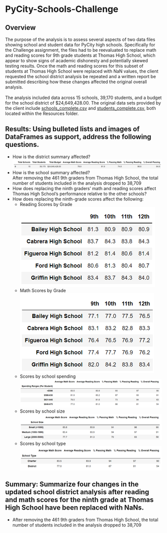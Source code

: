 # PyCity-Schools-Challenge
## Overview
The purpose of the analysis is to assess several aspects of two data files showing school and student data for PyCity high schools. Specifically for the Challenge assignment, the files had to be reevaluated to replace math and reading scores for 9th grade students at Thomas High School, which appear to show signs of academic dishonesty and potentially skewed testing results. Once the math and reading scores for this subset of students at Thomas High School were replaced with NaN values, the client requested the school district analysis be repeated and a written report be submitted describing how these changes affected the original overall analysis.<br />
<br />The analysis included data across 15 schools, 39,170 students, and a budget for the school district of $24,649,428.00. The original data sets provided by the client include [schools_complete.csv](https://github.com/banasibb/PyCity-Schools-Challenge/blob/f1cf64828634a90e3ce69653bb5f2b4f88333695/Resources/schools_complete.csv) and [students_complete.csv](https://github.com/banasibb/PyCity-Schools-Challenge/blob/f1cf64828634a90e3ce69653bb5f2b4f88333695/Resources/students_complete.csv), both located within the Resources folder. 
## Results: Using bulleted lists and images of DataFrames as support, address the following questions.
- How is the district summary affected?<br />
    ![Chart 1](https://github.com/banasibb/PyCity-Schools-Challenge/blob/f35a753ba8d4ea3dc225879ecef78d9b718560af/Challenge_Screenshots/new_district_summary.png)
- How is the school summary affected?<br />
    After removing the 461 9th graders from Thomas High School, the total number of students included in the analysis dropped to 38,709
- How does replacing the ninth graders’ math and reading scores affect Thomas High School’s performance relative to the other schools?
- How does replacing the ninth-grade scores affect the following:
    - Reading Scores by Grade<br />
        ![Chart 5](https://github.com/banasibb/PyCity-Schools-Challenge/blob/9b85f2b0907c7580334d3a463cd31af0bcf30e74/Challenge_Screenshots/new_Reading_Scores_by_grade.png)
    - Math Scores by Grade <br />
        ![Chart 6](https://github.com/banasibb/PyCity-Schools-Challenge/blob/9b85f2b0907c7580334d3a463cd31af0bcf30e74/Challenge_Screenshots/new_math_Scores_by_grade.png)
    - Scores by school spending<br />
        ![Chart 3](https://github.com/banasibb/PyCity-Schools-Challenge/blob/f35a753ba8d4ea3dc225879ecef78d9b718560af/Challenge_Screenshots/new_spending_summary_df.png)
    - Scores by school size<br />
        ![Chart 2](https://github.com/banasibb/PyCity-Schools-Challenge/blob/f35a753ba8d4ea3dc225879ecef78d9b718560af/Challenge_Screenshots/new_size_summary_Df.png)
    - Scores by school type<br />
        ![Chart 4](https://github.com/banasibb/PyCity-Schools-Challenge/blob/f35a753ba8d4ea3dc225879ecef78d9b718560af/Challenge_Screenshots/new_type_summary_Df.png)

## Summary: Summarize four changes in the updated school district analysis after reading and math scores for the ninth grade at Thomas High School have been replaced with NaNs.
- After removing the 461 9th graders from Thomas High School, the total number of students included in the analysis dropped to 38,709
